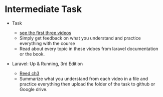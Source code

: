 # Intermediate Task
- Task
    - [see the first three videos](https://youtube.com/playlist?list=PL13Ag2mfco64zMLcFjPb5GVWCu-OAjTrx&si=rXoy-Up2izB2K5tz) 
    - Simply get feedback on what you understand and practice everything with the course
    - Read about every topic in these vidoes from laravel documentation or the book.

- Laravel: Up & Running, 3rd Edition
    - [Reed ch3](https://www.oreilly.com/library/view/laravel-up/9781098153250/) 
    - Summarize what you understand from each video in a file and practice everything then upload the folder of the task to github or Google drive.  